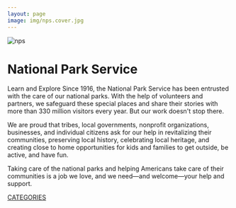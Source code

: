 ```yaml
---
layout: page
image: img/nps.cover.jpg
---
```


<div class="indexsplit">
<img src="img/nps.park2.jpg" alt="nps">
 <div class="about_home">
 <h1> National Park Service </h1>

<p>Learn and Explore
Since 1916, the National Park Service has been entrusted with the care of our national parks. With the help of volunteers and partners, we safeguard these special places and share their stories with more than 330 million visitors every year. But our work doesn't stop there.

We are proud that tribes, local governments, nonprofit organizations, businesses, and individual citizens ask for our help in revitalizing their communities, preserving local history, celebrating local heritage, and creating close to home opportunities for kids and families to get outside, be active, and have fun.

Taking care of the national parks and helping Americans take care of their communities is a job we love, and we need—and welcome—your help and support.</p>
  <a href="cata.html" class="button" target="_blank">CATEGORIES</a>
 </div>
</div>
